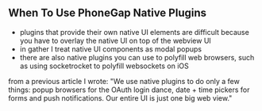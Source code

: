 ## When To Use PhoneGap Native Plugins

- plugins that provide their own native UI elements are difficult because you have to overlay the native UI on top of the webview UI
- in gather I treat native UI components as modal popups
- there are also native plugins you can use to polyfill web browsers, such as using socketrocket to polyfill websockets on iOS

from a previous article I wrote:
"We use native plugins to do only a few things: popup browsers for the OAuth login dance, date + time pickers for forms and push notifications. Our entire UI is just one big web view."
